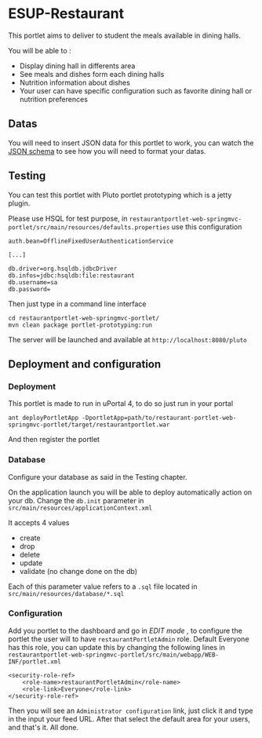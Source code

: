 # ESUP-Restaurant

This portlet aims to deliver to student the meals available in dining halls.

You will be able to :
+ Display dining hall in differents area
+ See meals and dishes form each dining halls
+ Nutrition information about dishes
+ Your user can have specific configuration such as favorite dining hall or nutrition preferences

## Datas

You will need to insert JSON data for this portlet to work, you can watch the [JSON schema](https://github.com/gsouquet/RestaurantPortlet/blob/master/restaurantportlet-web-springmvc-portlet/src/main/resources/schema/portlet-schema.json) to see how you will need to format your datas.

## Testing

You can test this portlet with Pluto portlet prototyping which is a jetty plugin.

Please use HSQL for test purpose, in `restaurantportlet-web-springmvc-portlet/src/main/resources/defaults.properties` use this configuration

```
auth.bean=OfflineFixedUserAuthenticationService

[...]

db.driver=org.hsqldb.jdbcDriver
db.infos=jdbc:hsqldb:file:restaurant
db.username=sa
db.password=
```

Then just type in a command line interface 

```
cd restaurantportlet-web-springmvc-portlet/
mvn clean package portlet-prototyping:run
```

The server will be launched and available at `http://localhost:8080/pluto`

## Deployment and configuration

### Deployment

This portlet is made to run in uPortal 4, to do so just run in your portal

```
ant deployPortletApp -DportletApp=path/to/restaurant-portlet-web-springmvc-portlet/target/restaurantportlet.war
```

And then register the portlet

### Database

Configure your database as said in the Testing chapter. 

On the application launch you will be able to deploy automatically action on your db. 
Change the `db.init` parameter in `src/main/resources/applicationContext.xml`

It accepts 4 values
+ create
+ drop
+ delete
+ update
+ validate (no change done on the db)

Each of this parameter value refers to a `.sql` file located in `src/main/resources/database/*.sql`

### Configuration

Add you portlet to the dashboard and go in *EDIT mode* , to configure the portlet the user will to have `restaurantPortletAdmin` role. Default Everyone has this role, you can update this by changing the following lines in `restaurantportlet-web-springmvc-portlet/src/main/webapp/WEB-INF/portlet.xml`

```
<security-role-ref>
    <role-name>restaurantPortletAdmin</role-name>
    <role-link>Everyone</role-link>
</security-role-ref>
```

Then you will see an `Administrator configuration` link, just click it and type in the input your feed URL.
After that select the default area for your users, and that's it. All done.